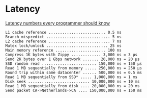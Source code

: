 # Latency #

[Latency numbers every programmer should know](http://architects.dzone.com/articles/every-programmer-should-know)

    L1 cache reference ......................... 0.5 ns
    Branch mispredict ............................ 5 ns
    L2 cache reference ........................... 7 ns
    Mutex lock/unlock ........................... 25 ns
    Main memory reference ...................... 100 ns
    Compress 1K bytes with Zippy ............. 3,000 ns = 3 µs
    Send 2K bytes over 1 Gbps network ....... 20,000 ns = 20 µs
    SSD random read ........................ 150,000 ns = 150 µs
    Read 1 MB sequentially from memory ..... 250,000 ns = 250 µs
    Round trip within same datacenter ...... 500,000 ns = 0.5 ms
    Read 1 MB sequentially from SSD* ..... 1,000,000 ns = 1 ms
    Disk seek ........................... 10,000,000 ns = 10 ms
    Read 1 MB sequentially from disk .... 20,000,000 ns = 20 ms
    Send packet CA->Netherlands->CA .... 150,000,000 ns = 150 ms	